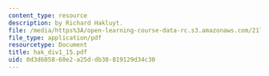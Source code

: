 ```yaml
---
content_type: resource
description: by Richard Hakluyt.
file: /media/https%3A/open-learning-course-data-rc.s3.amazonaws.com/21l-703-english-renaissance-drama-theatre-and-society-in-the-age-of-shakespeare-fall-2003/0d3d605860e2a25ddb30819129d34c30_hak_div1_15.pdf
file_type: application/pdf
resourcetype: Document
title: hak_div1_15.pdf
uid: 0d3d6058-60e2-a25d-db30-819129d34c30
---
```

